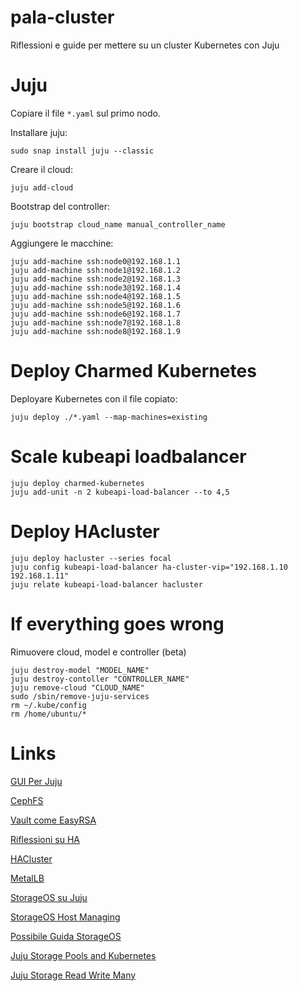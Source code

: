 # pala-cluster
Riflessioni e guide per mettere su un cluster Kubernetes con Juju

# Juju

Copiare il file ```*.yaml``` sul primo nodo.

Installare juju:

```console
sudo snap install juju --classic
```

Creare il cloud:

```console
juju add-cloud
```

Bootstrap del controller:

```console
juju bootstrap cloud_name manual_controller_name
```

Aggiungere le macchine:

```console
juju add-machine ssh:node0@192.168.1.1
juju add-machine ssh:node1@192.168.1.2
juju add-machine ssh:node2@192.168.1.3
juju add-machine ssh:node3@192.168.1.4
juju add-machine ssh:node4@192.168.1.5
juju add-machine ssh:node5@192.168.1.6
juju add-machine ssh:node6@192.168.1.7
juju add-machine ssh:node7@192.168.1.8
juju add-machine ssh:node8@192.168.1.9

```

# Deploy Charmed Kubernetes
Deployare Kubernetes con il file copiato:

```console
juju deploy ./*.yaml --map-machines=existing
```

# Scale kubeapi loadbalancer

```console
juju deploy charmed-kubernetes
juju add-unit -n 2 kubeapi-load-balancer --to 4,5
```
# Deploy HAcluster

```console
juju deploy hacluster --series focal
juju config kubeapi-load-balancer ha-cluster-vip="192.168.1.10 192.168.1.11"
juju relate kubeapi-load-balancer hacluster
```

# If everything goes wrong
Rimuovere cloud, model e controller (beta)

```console
juju destroy-model "MODEL_NAME"
juju destroy-contoller "CONTROLLER_NAME"
juju remove-cloud "CLOUD_NAME"
sudo /sbin/remove-juju-services
rm ~/.kube/config
rm /home/ubuntu/*
```

# Links

[GUI Per Juju](https://jujucharms.com/new)

[CephFS](https://ubuntu.com/kubernetes/docs/storage)

[Vault come EasyRSA](https://ubuntu.com/kubernetes/docs/using-vault)

[Riflessioni su HA](https://ubuntu.com/kubernetes/docs/high-availability)

[HACluster](https://ubuntu.com/kubernetes/docs/hacluster)

[MetalLB](https://ubuntu.com/kubernetes/docs/metallb)

[StorageOS su Juju](https://juju.is/tutorials/deploying-storageos-on-kubernetes#1-overview)

[StorageOS Host Managing](https://docs.storageos.com/docs/operations/managing-host-storage)

[Possibile Guida StorageOS](https://laptrinhx.com/news/storageos-create-persistent-storage-in-your-charmed-kubernetes-cluster-rxzDQkO)

[Juju Storage Pools and Kubernetes](https://discourse.charmhub.io/t/persistent-storage-and-kubernetes/1078)

[Juju Storage Read Write Many](https://discourse.charmhub.io/t/upcoming-in-2-8-support-for-storage-on-deployments-and-daemonsets/2860)
